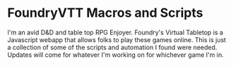 # FoundryVTT Macros and Scripts

I'm an avid D&D and table top RPG Enjoyer. 
Foundry's Virtual Tabletop is a Javascript webapp that allows folks to play these games online.
This is just a collection of some of the scripts and automation I found were needed. 
Updates will come for whatever I'm working on for whichever game I'm in. 